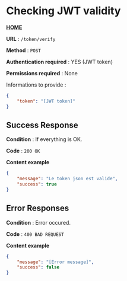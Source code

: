 # Checking JWT validity
**[HOME](../README.md)**

**URL** : `/token/verify`

**Method** : `POST`

**Authentication required** : YES (JWT token)

**Permissions required** : None


Informations to provide :

```json
{
    "token": "[JWT token]"
}
```

## Success Response

**Condition** : If everything is OK.

**Code** : `200 OK`

**Content example**

```json
{
    "message": "Le token json est valide",
    "success": true
}
```

## Error Responses

**Condition** : Error occured.

**Code** : `400 BAD REQUEST`

**Content example**

```json
{
    "message": "[Error message]",
    "success": false
}
```